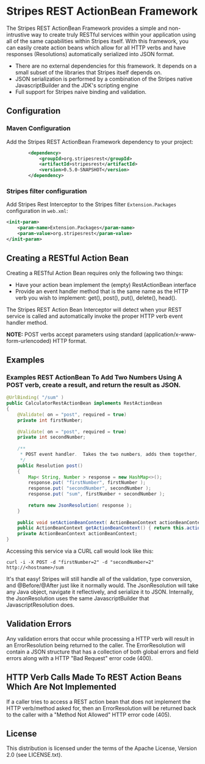 # Stripes REST ActionBean Framework

The Stripes REST ActionBean Framework provides a simple and non-intrustive way to create truly RESTful services within your application 
using all of the same capabilities within Stripes itself.  With this framework, you can easily create action beans which allow for 
all HTTP verbs and have responses (Resolutions) automatically serialized into JSON format.  

* There are no external dependencies for this framework.  It depends on a small subset of the libraries that Stripes itself depends on.
* JSON serialization is performed by a combination of the Stripes native JavascriptBuilder and the JDK's scripting engine 
* Full support for Stripes naive binding and validation.

## Configuration

### Maven Configuration

Add the Stripes REST ActionBean Framework dependency to your project:

```xml
        <dependency>
            <groupId>org.stripesrest</groupId>
            <artifactId>stripesrest</artifactId>
            <version>0.5.0-SNAPSHOT</version>
        </dependency>
```

### Stripes filter configuration

Add Stripes Rest Interceptor to the Stripes filter `Extension.Packages` configuration in `web.xml`:

```xml
<init-param>
    <param-name>Extension.Packages</param-name>
    <param-value>org.stripesrest</param-value>
</init-param>
```

## Creating a RESTful Action Bean

Creating a RESTful Action Bean requires only the following two things:

* Have your action bean implement the (empty) RestActionBean interface
* Provide an event handler method that is the same name as the HTTP verb you wish to implement: get(), post(), put(), delete(), head().

The Stripes REST Action Bean Interceptor will detect when your REST service is called and automatically invoke the proper HTTP verb event handler method.  

**NOTE:** POST verbs accept parameters using standard (application/x-www-form-urlencoded) HTTP format.

## Examples

### Examples REST ActionBean To Add Two Numbers Using A POST verb, create a result, and return the result as JSON.

```java
@UrlBinding( "/sum" )
public CalculatorRestActionBean implements RestActionBean
{
    @Validate( on = "post", required = true)
    private int firstNumber;
    
    @Validate( on = "post", required = true)
    private int secondNumber;
    
    /**
     * POST event handler.  Takes the two numbers, adds them together, and returns the result.
     */
    public Resolution post()
    {
        Map< String, Number > response = new HashMap<>();
        response.put( "firstNumber", firstNumber );
        response.put( "secondNumber", secondNumber );
        response.put( "sum", firstNumber + secondNumber );
        
        return new JsonResolution( response );
    }
    
    public void setActionBeanContext( ActionBeanContext actionBeanContext ) { this.actionBeanContext = actionBeanContext; }
    public ActionBeanContext getActionBeanContext() { return this.actionBeanContext; }
    private ActionBeanContext actionBeanContext;
}

```
Accessing this service via a CURL call would look like this:
```text
curl -i -X POST -d "firstNumber=2" -d "secondNumber=2" http://<hostname>/sum  
```

It's that easy!  Stripes will still handle all of the validation, type conversion, and @Before/@After just like it
normally would.  The JsonResolution will take any Java object, navigate it reflectively, and serialize it to JSON.  Internally, the JsonResolution uses the same JavascriptBuilder that JavascriptResolution does.

## Validation Errors

Any validation errors that occur while processing a HTTP verb will result in an ErrorResolution being returned to the caller.  The ErrorResolution will contain a JSON structure that has a collection of both global errors and field errors along with a
HTTP "Bad Request" error code (400).

## HTTP Verb Calls Made To REST Action Beans Which Are Not Implemented

If a caller tries to access a REST action bean that does not implement the HTTP verb/method asked for, then an ErrorResolution will be returned back to the caller with a "Method Not Allowed" HTTP error code (405).

## License

This distribution is licensed under the terms of the Apache License, Version 2.0 (see LICENSE.txt).
